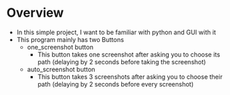 # Overview
* In this simple project, I want to be familiar with python and GUI with it
* This program mainly has two Buttons 
  * one_screenshot button
    * This button takes one screenshot after asking you to choose its path (delaying by 2 seconds before taking the screenshot) 
  * auto_screenshot button  
    * This button takes 3 screenshots after asking you to choose their path (delaying by 2 seconds before every screenshot)
